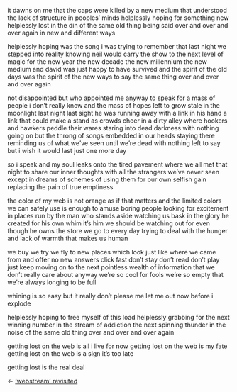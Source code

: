 it dawns on me that the caps were killed by a new medium that understood the lack of structure in peoples’ minds helplessly hoping for something new helplessly lost in the din of the same old thing being said over and over and over again in new and different ways

helplessly hoping was the song i was trying to remember that last night we stepped into reality knowing neil would carry the show to the next level of magic for the new year the new decade the new millennium the new medium and david was just happy to have survived and the spirit of the old days was the spirit of the new ways to say the same thing over and over and over again

not disappointed but who appointed me anyway to speak for a mass of people i don’t really know and the mass of hopes left to grow stale in the moonlight last night last sight he was running away with a link in his hand a link that could make a stand as crowds cheer in a dirty alley where hookers and hawkers peddle their wares staring into dead darkness with nothing going on but the throng of songs embedded in our heads staying there reminding us of what we’ve seen until we’re dead with nothing left to say but i wish it would last just one more day

so i speak and my soul leaks onto the tired pavement where we all met that night to share our inner thoughts with all the strangers we’ve never seen except in dreams of schemes of using them for our own selfish gain replacing the pain of true emptiness

the color of my web is not orange as if that matters and the limited colors we can safely use is enough to amuse boring people looking for excitement in places run by the man who stands aside watching us bask in the glory he created for his own whim it’s him we should be watching out for even though he owns the store we go to every day trying to deal with the hunger and lack of warmth that makes us human

we buy we try we fly to new places which look just like where we came from and offer no new answers click fast don’t stay don’t read don’t play just keep moving on to the next pointless wealth of information that we don’t really care about anyway we’re so cool for fools we’re so empty that we’re always longing to be full

whining is so easy but it really don’t please me let me out now before i explode

helplessly hoping to free myself of this load helplessly grabbing for the next winning number in the stream of addiction the next spinning thunder in the noise of the same old thing over and over and over again

getting lost on the web is all i live for now getting lost on the web is my fate getting lost on the web is a sign it’s too late

getting lost is the real deal

<- [‘webstream’ revisited](https://simply.joejenett.com/webstream_revisited/)
